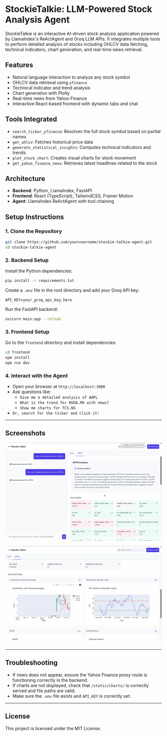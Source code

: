 # StockieTalkie: LLM-Powered Stock Analysis Agent

StockieTalkie is an interactive AI-driven stock analysis application powered by LlamaIndex's ReActAgent and Groq LLM APIs. It integrates multiple tools to perform detailed analysis of stocks including OHLCV data fetching, technical indicators, chart generation, and real-time news retrieval.

## Features

- Natural language interaction to analyze any stock symbol
- OHLCV data retrieval using `yfinance`
- Technical indicator and trend analysis
- Chart generation with Plotly
- Real-time news from Yahoo Finance
- Interactive React-based frontend with dynamic tabs and chat

## Tools Integrated

- `search_ticker_yfinance`: Resolves the full stock symbol based on partial names
- `get_ohlcv`: Fetches historical price data
- `generate_statistical_insights`: Computes technical indicators and trends
- `plot_stock_chart`: Creates visual charts for stock movement
- `get_yahoo_finance_news`: Retrieves latest headlines related to the stock

## Architecture

- **Backend**: Python, LlamaIndex, FastAPI
- **Frontend**: React (TypeScript), TailwindCSS, Framer Motion
- **Agent**: LlamaIndex ReActAgent with tool chaining

## Setup Instructions

### 1. Clone the Repository

```bash
git clone https://github.com/yourusername/stockie-talkie-agent.git
cd stockie-talkie-agent
```

### 2. Backend Setup

Install the Python dependencies:

```bash
pip install -r requirements.txt
```

Create a `.env` file in the root directory and add your Groq API key:

```
API_KEY=your_groq_api_key_here
```

Run the FastAPI backend:

```bash
uvicorn main:app --reload
```

### 3. Frontend Setup

Go to the `frontend` directory and install dependencies:

```bash
cd frontend
npm install
npm run dev
```

### 4. Interact with the Agent

- Open your browser at `http://localhost:3000`
- Ask questions like:
  - `Give me a detailed analysis of AAPL`
  - `What is the trend for NVDA.MX with news?`
  - `Show me charts for TCS.NS`
- `Or, search for the ticker and click it!`

---

## Screenshots


![Analysis Output 1](./screenshots/screenshot1.png)

![Analysis Output 2](./screenshots/screenshot2.png)

---

## Troubleshooting

- If news does not appear, ensure the Yahoo Finance proxy route is functioning correctly in the backend.
- If charts are not displayed, check that `/static/charts/` is correctly served and file paths are valid.
- Make sure the `.env` file exists and `API_KEY` is correctly set.

---

## License

This project is licensed under the MIT License.